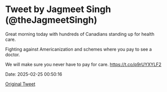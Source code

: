 # Tweet by Jagmeet Singh (@theJagmeetSingh)

Great morning today with hundreds of Canadians standing up for health care. 

Fighting against Americanization and schemes where you pay to see a doctor. 

We will make sure you never have to pay for care. https://t.co/p9rUYXYLF2

Date: 2025-02-25 00:50:16

[Original Tweet](https://x.com/theJagmeetSingh/status/1894188127142777064)
